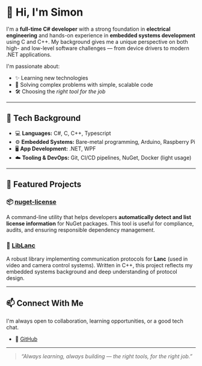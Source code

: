 # 👋 Hi, I'm Simon

I'm a **full-time C# developer** with a strong foundation in **electrical engineering** and hands-on experience in **embedded systems development** using C and C++. My background gives me a unique perspective on both high- and low-level software challenges — from device drivers to modern .NET applications.

I'm passionate about:
- ✨ Learning new technologies
- 🧠 Solving complex problems with simple, scalable code
- 🛠 Choosing the *right tool for the job*

---

## 🔧 Tech Background

- 💻 **Languages:** C#, C, C++, Typescript
- ⚙️ **Embedded Systems:** Bare-metal programming, Arduino, Raspberry Pi
- 🖥 **App Development:** .NET, WPF
- ☁️ **Tooling & DevOps:** Git, CI/CD pipelines, NuGet, Docker (light usage)

---

## 🚀 Featured Projects

### 📦 [nuget-license](https://github.com/sensslen/nuget-license)
A command-line utility that helps developers **automatically detect and list license information** for NuGet packages. This tool is useful for compliance, audits, and ensuring responsible dependency management.

### 📡 [LibLanc](https://github.com/sensslen/LibLanc)
A robust library implementing communication protocols for **Lanc** (used in video and camera control systems). Written in C++, this project reflects my embedded systems background and deep understanding of protocol design.

---

## 📫 Connect With Me

I'm always open to collaboration, learning opportunities, or a good tech chat.

- 🐙 [GitHub](https://github.com/sensslen)

---

> _“Always learning, always building — the right tools, for the right job.”_

